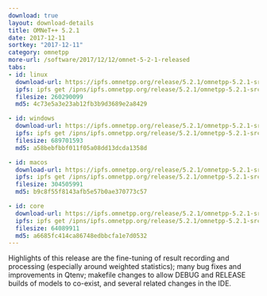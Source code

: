 ```yaml
---
download: true
layout: download-details
title: OMNeT++ 5.2.1
date: 2017-12-11
sortkey: "2017-12-11"
category: omnetpp
more-url: /software/2017/12/12/omnet-5-2-1-released
tabs:
- id: linux
  download-url: https://ipfs.omnetpp.org/release/5.2.1/omnetpp-5.2.1-src-linux.tgz
  ipfs: ipfs get /ipns/ipfs.omnetpp.org/release/5.2.1/omnetpp-5.2.1-src-linux.tgz
  filesize: 260290099
  md5: 4c73e5a3e23ab12fb3b9d3689e2a8429

- id: windows
  download-url: https://ipfs.omnetpp.org/release/5.2.1/omnetpp-5.2.1-src-windows.zip
  ipfs: ipfs get /ipns/ipfs.omnetpp.org/release/5.2.1/omnetpp-5.2.1-src-windows.zip
  filesize: 689701593
  md5: a58bebfbbf011f05a08dd13dcda1358d

- id: macos
  download-url: https://ipfs.omnetpp.org/release/5.2.1/omnetpp-5.2.1-src-macosx.tgz
  ipfs: ipfs get /ipns/ipfs.omnetpp.org/release/5.2.1/omnetpp-5.2.1-src-macosx.tgz
  filesize: 304505991
  md5: b9c8f55f8143afb5e57b0ae370773c57

- id: core
  download-url: https://ipfs.omnetpp.org/release/5.2.1/omnetpp-5.2.1-src-core.tgz
  ipfs: ipfs get /ipns/ipfs.omnetpp.org/release/5.2.1/omnetpp-5.2.1-src-core.tgz
  filesize: 64089911
  md5: a6685fc414ca86748edbbcfa1e7d0532
---
```


Highlights of this release are the fine-tuning of result recording and processing (especially around weighted statistics); many bug fixes and improvements in Qtenv; makefile changes to allow DEBUG and RELEASE builds of models to co-exist, and several related changes in the IDE.
